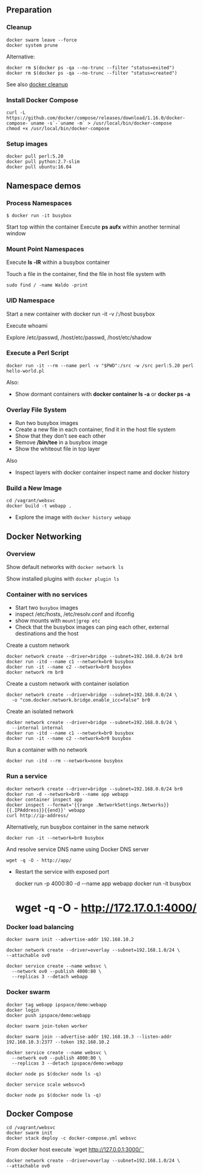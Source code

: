 ## Preparation

### Cleanup

    docker swarm leave --force
    docker system prune

Alternative:

    docker rm $(docker ps -qa --no-trunc --filter "status=exited")
    docker rm $(docker ps -qa --no-trunc --filter "status=created")

See also [docker cleanup](https://gist.github.com/bastman/5b57ddb3c11942094f8d0a97d461b430)

### Install Docker Compose

    curl -L https://github.com/docker/compose/releases/download/1.16.0/docker-compose-`uname -s`-`uname -m` > /usr/local/bin/docker-compose
    chmod +x /usr/local/bin/docker-compose

### Setup images

    docker pull perl:5.20
    docker pull python:2.7-slim
    docker pull ubuntu:16.04

## Namespace demos

### Process Namespaces

    $ docker run -it busybox

Start top within the container
Execute **ps aufx** within another terminal window

### Mount Point Namespaces

Execute **ls -lR** within a busybox container

Touch a file in the container, find the file in host file system with

    sudo find / -name Waldo -print

### UID Namespace

Start a new container with docker run -it -v /:/host busybox

Execute whoami

Explore /etc/passwd, /host/etc/passwd, /host/etc/shadow

### Execute a Perl Script

    docker run -it --rm --name perl -v "$PWD":/src -w /src perl:5.20 perl hello-world.pl

Also:
* Show dormant containers with **docker container ls -a** or **docker ps -a**

### Overlay File System

* Run two busybox images
* Create a new file in each container, find it in the host file system
* Show that they don’t see each other
* Remove **/bin/tee** in a busybox image
* Show the whiteout file in top layer

Also
* Inspect layers with docker container inspect name and docker history

### Build a New Image

    cd /vagrant/websvc
    docker build -t webapp .

* Explore the image with `docker history webapp`

## Docker Networking

### Overview

Show default networks with `docker network ls`

Show installed plugins with `docker plugin ls`

### Container with no services

* Start two `busybox` images
* inspect /etc/hosts, /etc/resolv.conf and ifconfig
* show mounts with `mount|grep etc`
* Check that the busybox images can ping each other, external destinations and the host

Create a custom network

    docker network create --driver=bridge --subnet=192.168.0.0/24 br0
    docker run -itd --name c1 --network=br0 busybox
    docker run -it --name c2 --network=br0 busybox
    docker network rm br0

Create a custom network with container isolation

    docker network create --driver=bridge --subnet=192.168.0.0/24 \
      -o "com.docker.network.bridge.enable_icc=false" br0

Create an isolated network

    docker network create --driver=bridge --subnet=192.168.0.0/24 \
      --internal internal
    docker run -itd --name c1 --network=br0 busybox
    docker run -it --name c2 --network=br0 busybox

Run a container with no network

    docker run -itd --rm --network=none busybox

### Run a service

    docker network create --driver=bridge --subnet=192.168.0.0/24 br0
    docker run -d --network=br0 --name app webapp
    docker container inspect app
    docker inspect --format='{{range .NetworkSettings.Networks}}{{.IPAddress}}{{end}}' webapp
    curl http://ip-address/

Alternatively, run busybox container in the same network

    docker run -it --network=br0 busybox

And resolve service DNS name using Docker DNS server

    wget -q -O - http://app/

* Restart the service with exposed port

    docker run -p 4000:80 -d --name app webapp
    docker run -it busybox
    # wget -q -O - http://172.17.0.1:4000/

### Docker load balancing

    docker swarm init --advertise-addr 192.168.10.2

    docker network create --driver=overlay --subnet=192.168.1.0/24 \
    --attachable ov0

    docker service create --name websvc \
      --network ov0 --publish 4000:80 \
      --replicas 3 --detach webapp

### Docker swarm

    docker tag webapp ipspace/demo:webapp
    docker login
    docker push ipspace/demo:webapp

    docker swarm join-token worker

    docker swarm join --advertise-addr 192.168.10.3 --listen-addr 192.168.10.3:2377 --token 192.168.10.2

    docker service create --name websvc \
      --network ov0 --publish 4000:80 \
      --replicas 3 --detach ipspace/demo:webapp

    docker node ps $(docker node ls -q)

    docker service scale websvc=5

    docker node ps $(docker node ls -q)

## Docker Compose

    cd /vagrant/websvc
    docker swarm init
    docker stack deploy -c docker-compose.yml websvc

From docker host execute `wget http://127.0.0.1:3000/``

    docker network create --driver=overlay --subnet=192.168.1.0/24 \
    --attachable ov0

